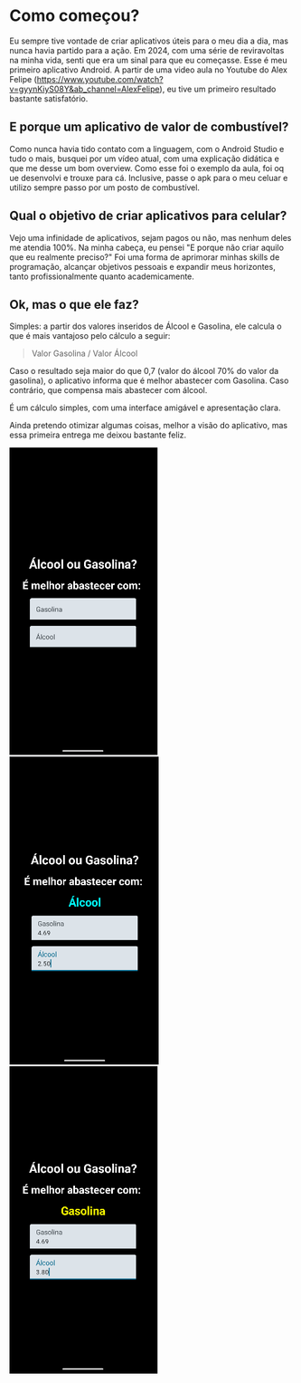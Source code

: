 # Como começou?

Eu sempre tive vontade de criar aplicativos úteis para o meu dia a dia, mas nunca havia partido para a ação. Em 2024, com uma série de reviravoltas na minha vida, senti que era um sinal para que eu começasse.
Esse é meu primeiro aplicativo Android. A partir de uma video aula no Youtube do Alex Felipe (https://www.youtube.com/watch?v=gyynKiyS08Y&ab_channel=AlexFelipe), eu tive um primeiro resultado bastante satisfatório. 

## E porque um aplicativo de valor de combustível?

Como nunca havia tido contato com a linguagem, com o Android Studio e tudo o mais, busquei por um vídeo atual, com uma explicação didática e que me desse um bom overview. Como esse foi o exemplo da aula, foi oq ue desenvolvi e trouxe para cá. Inclusive, passe o apk para o meu celuar e utilizo sempre passo por um posto de combustível.

## Qual o objetivo de criar aplicativos para celular?

Vejo uma infinidade de aplicativos, sejam pagos ou não, mas nenhum deles me atendia 100%. Na minha cabeça, eu pensei "E porque não criar aquilo que eu realmente preciso?" 
Foi uma forma de aprimorar minhas skills de programação, alcançar objetivos pessoais e expandir meus horizontes, tanto profissionalmente quanto academicamente.

## Ok, mas o que ele faz?

Simples: a partir dos valores inseridos de Álcool e Gasolina, ele calcula o que é mais vantajoso pelo cálculo a seguir:
> Valor Gasolina / Valor Álcool

Caso o resultado seja maior do que 0,7 (valor do álcool 70% do valor da gasolina), o aplicativo informa que é melhor abastecer com Gasolina. Caso contrário, que compensa mais abastecer com álcool.

É um cálculo simples, com uma interface amigável e apresentação clara.

Ainda pretendo otimizar algumas coisas, melhor a visão do aplicativo, mas essa primeira entrega me deixou bastante feliz.

![Tela inicial do aplicativo](https://github.com/Hidemiiya/AlcoolOuGasolina/blob/master/TelaInicial.PNG)
![Resultado: Alcool](https://github.com/Hidemiiya/AlcoolOuGasolina/blob/master/Alcool.PNG)
![Resultado: Gasolina](https://github.com/Hidemiiya/AlcoolOuGasolina/blob/master/Gasolina.PNG)
